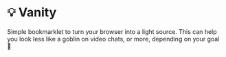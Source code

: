 # 💡 Vanity
Simple bookmarklet to turn your browser into a light source. This can help you look less like a goblin on video chats, or more, depending on your goal 💅

